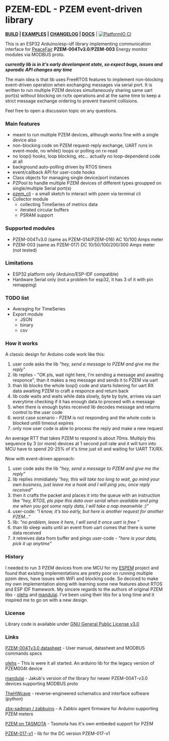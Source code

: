 PZEM-EDL - PZEM event-driven library
======

__[BUILD](/docs/BUILD.md) | [EXAMPLES](/examples/README.md) | [CHANGELOG](/CHANGELOG.md) | [DOCS](/docs/README.md)__ | [![PlatformIO CI](https://github.com/vortigont/pzem-edl/actions/workflows/pio_build.yml/badge.svg)](https://github.com/vortigont/pzem-edl/actions/workflows/pio_build.yml)


This is an ESP32 Arduino/esp-idf library implementing communication interface for [PeaceFair](https://peacefair.aliexpress.com/store/1773456) **PZEM-004Tv3.0**/**PZEM-003** Energy monitor modules via MODBUS proto.

**_currently lib is in it's early develompent state, so expect bugs, issues and sporadic API changes any time_**

The main idea is that lib uses FreeRTOS features to implement non-blocking event-driven operation when exchanging messages via serial port. It is written to run multiple PZEM devices simultaneously sharing same uart port(s) without blocking on rx/tx operations and at the same time to keep a strict message exchange ordering to prevent transmit collisions.

Feel free to open a discussion topic on any questions.

### Main features
 * meant to run multiple PZEM devices, although works fine with a single device also
 * non-blocking code on PZEM request-reply exchange, UART runs in event-mode, no while() loops or polling on rx-read
 * no loop() hooks, loop blocking, etc... actually no loop-dependend code at all
 * background auto-polling driven by RTOS timers
 * event/callback API for user-code hooks
 * Class objects for managing single device/port instances
 * PZPool to handle multiple PZEM devices of different types groupped on single/multiple Serial port(s)
 * [pzem_cli](/examples/pzem_cli) - a small sketch to interact with pzem via terminal cli
 * Collector module
    * collecting TimeSeries of metrics data
    * iterated circular buffers
    * PSRAM support


### Supported modules
 - PZEM-004Tv3.0 (same as PZEM-014/PZEM-016) AC 10/100 Amps meter
 - PZEM-003 (same as PZEM-017) DC 10/50/100/200/300 Amps meter (not tested)


### Limitations
 * ESP32 platform only (Arduino/ESP-IDF compatible)
 * Hardware Serial only (not a problem for esp32, it has 3 of it with pin remapping)

### TODO list
 * Averaging for TimeSeries
 * Export module
    * JSON
    * binary
    * csv


### How it works
A classic design for Arduino code work like this:
 1) user code asks the lib _"hey, send a message to PZEM and give me the reply"_
 2) lib replies - "OK pls, wait right here, I'm sending a message and awaiting responce", than it makes a req message and sends it to PZEM via uart
 3) than lib blocks the whole loop() code and starts listening for uart RX data awaiting PZEM to craft a responce and return back
 4) lib code waits and waits while data slowly, byte by byte, arrives via uart everytime checking if it has enough data to proceed with a message
 5) when there is enough bytes received lib decodes message and returns control to the user code
 6) worst case scenario - PZEM is not responding and the whole code is blocked untill timeout expires
 7) only now user code is able to process the reply and make a new request

An average RTT that takes PZEM to respond is about 70ms. Multiply this sequence by 3 (or more) devices at 1 second poll rate and it will turn into MCU have to spend 20-25% of it's time just sit and waiting for UART TX/RX.

Now with event-driven approach:
1) user code asks the lib _"hey, send a message to PZEM and give me the reply"_
2) lib replies immidiately _"hey, this will take too long to wait, go mind your own business, just leave me a hook and I will ping you, once reply received"_
3) then it crafts the packet and places it into the queue with an instruction like _"hey, RTOS, pls pipe this data over serial when available and ping me when you got some reply data, I will take a nap meanwhile :)"_
4) user-code: _"I know, it's too early, but here is another request for another PZEM..."_
5) lib: _"no problem, leave it here, I will send it once uart is free "_
5) than lib sleep waits until an event from uart comes that there is some data received
6) it retreives data from buffer and pings user-code - _"here is your data, pick it up anytime"_


### History
I needed to run 3 PZEM devices from one MCU for my [ESPEM](https://github.com/vortigont/espem) project and found that existing implementations are pretty poor on running multiple pzem devs, have issues with WiFi and blocking code. So deciced to make my own implementation along with learning some new features about RTOS and ESP IDF framework.
My sincere regards to the authors of original PZEM libs - [olehs](https://github.com/olehs/PZEM004T) and [mandulaj](https://github.com/mandulaj/PZEM-004T-v30). I've been using their libs for a long time and it inspired me to go on with a new design.

### License
Library code is available under [GNU General Public License v3.0](LICENSE)

### Links
[PZEM-004Tv3.0 datasheet](/docs/PZEM-004T-V3.0-Datasheet-User-Manual.pdf) - User manual, datasheet and MODBUS commands specs

[olehs](https://github.com/olehs/PZEM004T) - This is were it all started. An arduino lib for the legacy version of PZEM004t device

[mandulaj](https://github.com/mandulaj/PZEM-004T-v30) - Jakub's version of the library for newer PZEM-004T-v3.0 devices supporting MODBUS proto

[TheHWcave](https://github.com/TheHWcave/Peacefair-PZEM-004T-) - reverse-engineered schematics and interface software (python)

[zbx-sadman / zabbuino](https://github.com/zbx-sadman/zabbuino) - A Zabbix agent firmware for Arduino supporting PZEM meters

[PZEM on TASMOTA](https://tasmota.github.io/docs/PZEM-0XX/) - Tasmota has it's own embeded support for PZEM

[PZEM-017-v1](https://github.com/maxzerker/PZEM-017-v1) - lib for the DC version PZEM-017-v1